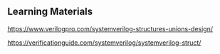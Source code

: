 ## Learning Materials  

https://www.verilogpro.com/systemverilog-structures-unions-design/

https://verificationguide.com/systemverilog/systemverilog-struct/


